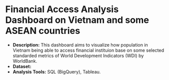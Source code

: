 # Financial Access Analysis Dashboard on Vietnam and some ASEAN countries
* **Description:** This dashboard aims to visualize how population in Vietnam being able to access financial instituion base on some selected standarded metrics of World Development Indicators (WDI) by WorldBank.
* **Dataset:** 
* **Analysis Tools:** SQL (BigQuery), Tableau. 
